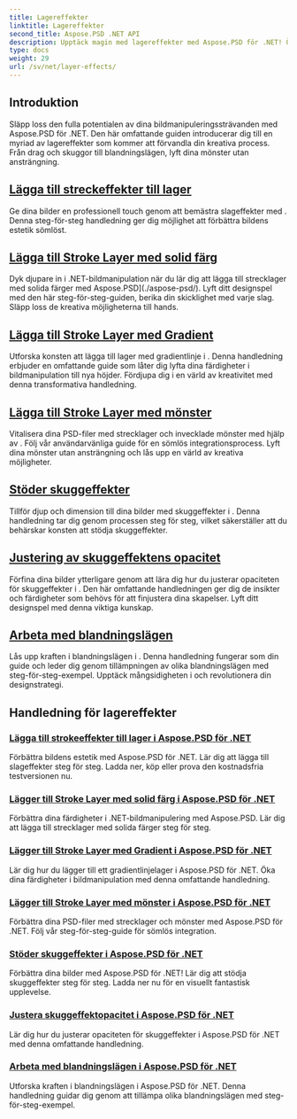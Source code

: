 ```yaml
---
title: Lagereffekter
linktitle: Lagereffekter
second_title: Aspose.PSD .NET API
description: Upptäck magin med lagereffekter med Aspose.PSD för .NET! Öka dina färdigheter i bildmanipulering genom att lära dig lägga till linje-, skugg- och blandningslägen.
type: docs
weight: 29
url: /sv/net/layer-effects/
---
```

## Introduktion

Släpp loss den fulla potentialen av dina bildmanipuleringssträvanden med Aspose.PSD för .NET. Den här omfattande guiden introducerar dig till en myriad av lagereffekter som kommer att förvandla din kreativa process. Från drag och skuggor till blandningslägen, lyft dina mönster utan ansträngning.

## [Lägga till streckeffekter till lager](./adding-stroke-effects/)

Ge dina bilder en professionell touch genom att bemästra slageffekter med . Denna steg-för-steg handledning ger dig möjlighet att förbättra bildens estetik sömlöst. 

## [Lägga till Stroke Layer med solid färg](./adding-stroke-layer-solid-color/)

Dyk djupare in i .NET-bildmanipulation när du lär dig att lägga till strecklager med solida färger med Aspose.PSD](./aspose-psd/). Lyft ditt designspel med den här steg-för-steg-guiden, berika din skicklighet med varje slag. Släpp loss de kreativa möjligheterna till hands.

## [Lägga till Stroke Layer med Gradient](./adding-stroke-layer-gradient/)

Utforska konsten att lägga till lager med gradientlinje i . Denna handledning erbjuder en omfattande guide som låter dig lyfta dina färdigheter i bildmanipulation till nya höjder. Fördjupa dig i en värld av kreativitet med denna transformativa handledning.

## [Lägga till Stroke Layer med mönster](./adding-stroke-layer-pattern/)

Vitalisera dina PSD-filer med strecklager och invecklade mönster med hjälp av . Följ vår användarvänliga guide för en sömlös integrationsprocess. Lyft dina mönster utan ansträngning och lås upp en värld av kreativa möjligheter.

## [Stöder skuggeffekter](./supporting-shadow-effects/)

Tillför djup och dimension till dina bilder med skuggeffekter i . Denna handledning tar dig genom processen steg för steg, vilket säkerställer att du behärskar konsten att stödja skuggeffekter. 

## [Justering av skuggeffektens opacitet](./adjusting-shadow-effect-opacity/)

Förfina dina bilder ytterligare genom att lära dig hur du justerar opaciteten för skuggeffekter i . Den här omfattande handledningen ger dig de insikter och färdigheter som behövs för att finjustera dina skapelser. Lyft ditt designspel med denna viktiga kunskap.

## [Arbeta med blandningslägen](./working-with-blend-modes/)

Lås upp kraften i blandningslägen i . Denna handledning fungerar som din guide och leder dig genom tillämpningen av olika blandningslägen med steg-för-steg-exempel. Upptäck mångsidigheten i och revolutionera din designstrategi.

## Handledning för lagereffekter
### [Lägga till strokeeffekter till lager i Aspose.PSD för .NET](./adding-stroke-effects/)
Förbättra bildens estetik med Aspose.PSD för .NET. Lär dig att lägga till slageffekter steg för steg. Ladda ner, köp eller prova den kostnadsfria testversionen nu.
### [Lägger till Stroke Layer med solid färg i Aspose.PSD för .NET](./adding-stroke-layer-solid-color/)
Förbättra dina färdigheter i .NET-bildmanipulering med Aspose.PSD. Lär dig att lägga till strecklager med solida färger steg för steg.
### [Lägger till Stroke Layer med Gradient i Aspose.PSD för .NET](./adding-stroke-layer-gradient/)
Lär dig hur du lägger till ett gradientlinjelager i Aspose.PSD för .NET. Öka dina färdigheter i bildmanipulation med denna omfattande handledning.
### [Lägger till Stroke Layer med mönster i Aspose.PSD för .NET](./adding-stroke-layer-pattern/)
Förbättra dina PSD-filer med strecklager och mönster med Aspose.PSD för .NET. Följ vår steg-för-steg-guide för sömlös integration.
### [Stöder skuggeffekter i Aspose.PSD för .NET](./supporting-shadow-effects/)
Förbättra dina bilder med Aspose.PSD för .NET! Lär dig att stödja skuggeffekter steg för steg. Ladda ner nu för en visuellt fantastisk upplevelse.
### [Justera skuggeffektopacitet i Aspose.PSD för .NET](./adjusting-shadow-effect-opacity/)
Lär dig hur du justerar opaciteten för skuggeffekter i Aspose.PSD för .NET med denna omfattande handledning.
### [Arbeta med blandningslägen i Aspose.PSD för .NET](./working-with-blend-modes/)
Utforska kraften i blandningslägen i Aspose.PSD för .NET. Denna handledning guidar dig genom att tillämpa olika blandningslägen med steg-för-steg-exempel.